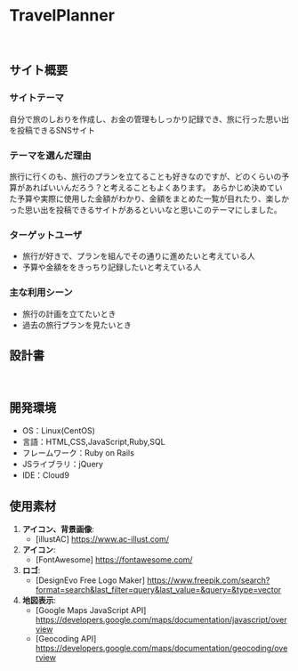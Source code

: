 # TravelPlanner
​
## サイト概要
### サイトテーマ

自分で旅のしおりを作成し、お金の管理もしっかり記録でき、旅に行った思い出を投稿できるSNSサイト
​
### テーマを選んだ理由

旅行に行くのも、旅行のプランを立てることも好きなのですが、どのくらいの予算があればいいんだろう？と考えることもよくあります。
あらかじめ決めていた予算や実際に使用した金額がわかり、金額をまとめた一覧が目れたり、楽しかった思い出を投稿できるサイトがあるといいなと思いこのテーマにしました。
​
### ターゲットユーザ
- 旅行が好きで、プランを組んでその通りに進めたいと考えている人
- 予算や金額ををきっちり記録したいと考えている人
​
### 主な利用シーン
- 旅行の計画を立てたいとき
- 過去の旅行プランを見たいとき

## 設計書

​
## 開発環境
- OS：Linux(CentOS)
- 言語：HTML,CSS,JavaScript,Ruby,SQL
- フレームワーク：Ruby on Rails
- JSライブラリ：jQuery
- IDE：Cloud9
​
## 使用素材
1. **アイコン、背景画像**:
    - [illustAC] https://www.ac-illust.com/
2. **アイコン**:
    - [FontAwesome] https://fontawesome.com/
3. **ロゴ**:
    - [DesignEvo Free Logo Maker] https://www.freepik.com/search?format=search&last_filter=query&last_value=&query=&type=vector
4. **地図表示**:
    - [Google Maps JavaScript API] https://developers.google.com/maps/documentation/javascript/overview
    - [Geocoding API] https://developers.google.com/maps/documentation/geocoding/overview